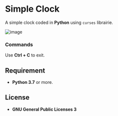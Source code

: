 # Simple Clock

A simple clock coded in **Python** using `curses` librairie.

![image](https://user-images.githubusercontent.com/59396366/112687520-e807a680-8e77-11eb-8fca-037e8b4b1d8e.png)

### Commands
Use **Ctrl + C** to exit.

## Requirement
* **Python 3.7** or more.

## License
* **GNU General Public Licenses 3**
